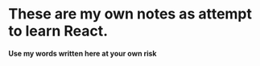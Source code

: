 # These are my own notes as attempt to learn React.

**Use my words written here at your own risk**
